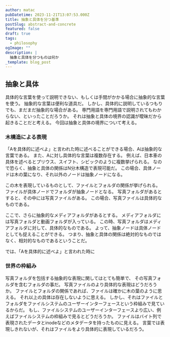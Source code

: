 ```yaml
---
author: matac
pubDatetime: 2023-11-21T13:07:53.000Z
title: 抽象と具体を分つ基準
postSlug: abstract-and-concrete
featured: false
draft: true
tags:
  - philosophy
ogImage: ""
description: |
  抽象と具体を分つものは何か
_template: blog_post
---
```


## 抽象と具体

具体的な言葉を使って説明できない、もしくは手間がかかる場合に抽象的な言葉を使う。
抽象的な言葉は便利な道具だ。
しかし、具体的に説明しているつもりでも、まだまだ抽象的な場合がある。
専門用語を専門用語で説明されてもわからない、といったことだろうか。
それは抽象と具体の境界の認識が曖昧だから起きることだと考える。
今回は抽象と具体の境界について考える。

### 木構造による表現

「Aを具体的に述べよ」と言われた時に述べることができる場合、Aは抽象的な言葉である。
また、Aに対し具体的な言葉は複数存在する。
例えば、日本車の具体を述べるとプリウス、スイフト、シビックのように複数挙げられる。
なので恐らく、抽象と具体の関係はN分木構造で表現可能だ。
この場合、具体ノードは木の葉になり、それ以外のノードは抽象ノードになる。

この木を表現しているものとして、ファイルとフォルダの関係が挙げられる。
ファイルが具体ノードでフォルダが抽象ノードとなる。
写真フォルダがあるとすると、その中には写真ファイルがある。
この場合、写真ファイルは具体的なものである。

ここで、さらに抽象的なメディアフォルダがあるとする。
メディアフォルダには写真フォルダと動画フォルダが入っている。
この時、写真フォルダはメディアフォルダに対して、具体的なものである。
よって、抽象ノードは具体ノードとしても捉えることができる。
つまり、抽象と具体の関係は絶対的なものではなく、相対的なものであるということだ。

では、「Aを具体的に述べよ」と言われた時に

### 世界の枠組み

写真フォルダを包括する抽象的な表現に関してはとても簡単で、
その写真フォルダを含むフォルダの事だ。
写真ファイルのより具体的な表現はどうだろうか。
ファイルとフォルダの関係であれば、ファイルは確かに木の葉のように思える。
それ以上の具体は存在しないように思える。
しかし、それはファイルとフォルダをファイルシステムのユーザーインターフェースという枠組みで見ているからだ。
もし、ファイルシステムのユーザーインターフェースより広い、例えばファイルシステムの枠組みで見るとどうだろうか。
ファイルはバイト列で表現されたデータとinodeなどのメタデータを持ったものに見える。
言葉では表現しきれないが、それはファイルをより具体的に表現しているだろう。

